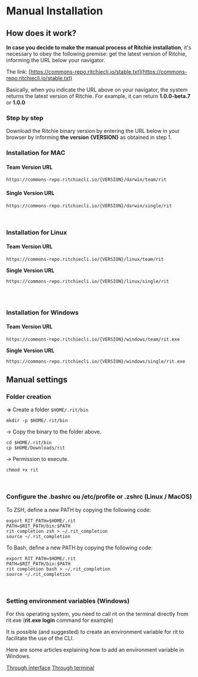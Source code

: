 # Manual Installation

## How does it work?  <a id="how-does-it-work"></a>

**In case you decide to make the manual process of Ritchie installation**, it's necessary to obey the following premise: get the latest version of Ritchie, informing the URL below your navigator.

The link: [https://commons-repo.ritchiecli.io/stable.txt](https://commons-repo.ritchiecli.io/stable.txt)​

Basically, when you indicate the URL above on your navigator, the system returns the latest version of Ritchie. For example, it can return **1.0.0-beta.7** or **1.0.0**

### Step by step  <a id="step-by-step"></a>

Download the Ritchie binary version by entering the URL below in your browser by informing **the version** **{VERSION}** as obtained in step 1.

### **Installation for MAC** <a id="installation-for-mac"></a>

#### **Team Version URL** <a id="team-version-url"></a>

```text
https://commons-repo.ritchiecli.io/{VERSION}/darwin/team/rit
```

#### Single Version URL <a id="single-version-url"></a>

```text
https://commons-repo.ritchiecli.io/{VERSION}/darwin/single/rit
```

​

### **Installation for Linux** <a id="installation-for-linux"></a>

#### **Team Version URL** <a id="team-version-url-1"></a>

```text
https://commons-repo.ritchiecli.io/{VERSION}/linux/team/rit
```

**Single Version URL**

```text
https://commons-repo.ritchiecli.io/{VERSION}/linux/single/rit
```

### **​** <a id="undefined"></a>

### **Installation for Windows**  <a id="installation-for-windows"></a>

#### **Team Version URL** <a id="team-version-url-2"></a>

```text
https://commons-repo.ritchiecli.io/{VERSION}/windows/team/rit.exe
```

**Single Version URL**

```text
https://commons-repo.ritchiecli.io/{VERSION}/windows/single/rit.exe
```

## **Manual settings**  <a id="manual-settings"></a>

### **Folder creation** <a id="folder-creation"></a>

**→** Create a folder `$HOME/.rit/bin`

```text
​mkdir -p $HOME/.rit/bin
```

→ Copy the binary to the folder above.

```text
​cd $HOME/.rit/bin 
cp $HOME/Downloads/rit
```

→ Permission to execute.

```text
chmod +x rit
```

**​**

### **Configure the .bashrc ou /etc/profile or .zshrc \(Linux / MacOS\)** <a id="configure-the-bashrc-ou-etc-profile-or-zshrc-linux-macos"></a>

To ZSH, define a new PATH by copying the following code:

```text
export RIT_PATH=$HOME/.rit
PATH=$RIT_PATH/bin:$PATH
rit completion zsh > ~/.rit_completion
source ~/.rit_completion
```

To Bash, define a new PATH by copying the following code:

```text
export RIT_PATH=$HOME/.rit
PATH=$RIT_PATH/bin:$PATH
rit completion bash > ~/.rit_completion
source ~/.rit_completion
```

**​**

### Setting environment variables \(Windows\) <a id="setting-environment-variables-windows"></a>

For this operating system, you need to call rit on the terminal directly from rit.exe \(**rit.exe login** command for example\)

It is possible \(and suggested\) to create an environment variable for rit to facilitate the use of the CLI.

Here are some articles explaining how to add an environment variable in Windows.

​[Through interface](https://professor-falken.com/pt/windows/como-configurar-la-ruta-y-las-variables-de-entorno-en-windows-10/) [Through terminal](https://devcontent.com.br/artigos/windows/o-que-sao-como-alterar-criar-excluir-variaveis-de-ambiente)

